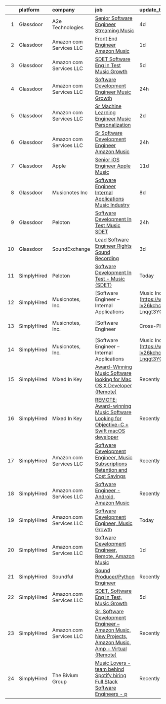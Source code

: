 

|    | platform    | company                 | job                                                                                                                                                                                                                                                                                                                                                                                                                                                                                                                                                                                                                                                                                                                                                                                                                                                                                                                                                                                                                                                                                                                                                                                                                                                                                                                                                     | update_time   | location                |
|---:|:------------|:------------------------|:--------------------------------------------------------------------------------------------------------------------------------------------------------------------------------------------------------------------------------------------------------------------------------------------------------------------------------------------------------------------------------------------------------------------------------------------------------------------------------------------------------------------------------------------------------------------------------------------------------------------------------------------------------------------------------------------------------------------------------------------------------------------------------------------------------------------------------------------------------------------------------------------------------------------------------------------------------------------------------------------------------------------------------------------------------------------------------------------------------------------------------------------------------------------------------------------------------------------------------------------------------------------------------------------------------------------------------------------------------|:--------------|:------------------------|
|  1 | Glassdoor   | A2e Technologies        | [Senior Software Engineer  Streaming Music ](https://www.glassdoor.com/partner/jobListing.htm?pos=110&ao=1136043&s=58&guid=00000182b4e6d9cfa7a58653a1ebd9ab&src=GD_JOB_AD&t=SR&vt=w&ea=1&cs=1_1800bd1b&cb=1660892404416&jobListingId=1008070692080&jrtk=3-0-1gaqedmgcmbgr801-1gaqedmgrg2ok800-d22245dfa3e12a86-)                                                                                                                                                                                                                                                                                                                                                                                                                                                                                                                                                                                                                                                                                                                                                                                                                                                                                                                                                                                                                                        | 4d            | Seattle, WA             |
|  2 | Glassdoor   | Amazon com Services LLC | [Front End Engineer   Amazon Music](https://www.glassdoor.com/partner/jobListing.htm?pos=103&ao=1136043&s=58&guid=00000182b4e6d9cfa7a58653a1ebd9ab&src=GD_JOB_AD&t=SR&vt=w&cs=1_c111521f&cb=1660892404415&jobListingId=1008075514788&jrtk=3-0-1gaqedmgcmbgr801-1gaqedmgrg2ok800-715a8f6f79b0da99-)                                                                                                                                                                                                                                                                                                                                                                                                                                                                                                                                                                                                                                                                                                                                                                                                                                                                                                                                                                                                                                                      | 1d            | Culver City, CA         |
|  3 | Glassdoor   | Amazon com Services LLC | [SDET  Software Eng in Test  Music Growth](https://www.glassdoor.com/partner/jobListing.htm?pos=104&ao=1136043&s=58&guid=00000182b4e6d9cfa7a58653a1ebd9ab&src=GD_JOB_AD&t=SR&vt=w&cs=1_28085fe8&cb=1660892404415&jobListingId=1008069543759&jrtk=3-0-1gaqedmgcmbgr801-1gaqedmgrg2ok800-01ef90ed90cfbf63-)                                                                                                                                                                                                                                                                                                                                                                                                                                                                                                                                                                                                                                                                                                                                                                                                                                                                                                                                                                                                                                               | 5d            | Remote                  |
|  4 | Glassdoor   | Amazon com Services LLC | [Software Development Engineer  Music Growth](https://www.glassdoor.com/partner/jobListing.htm?pos=105&ao=1136043&s=58&guid=00000182b4e6d9cfa7a58653a1ebd9ab&src=GD_JOB_AD&t=SR&vt=w&cs=1_effefdda&cb=1660892404415&jobListingId=1008078628991&jrtk=3-0-1gaqedmgcmbgr801-1gaqedmgrg2ok800-53015c304c4c5898-)                                                                                                                                                                                                                                                                                                                                                                                                                                                                                                                                                                                                                                                                                                                                                                                                                                                                                                                                                                                                                                            | 24h           | Seattle, WA             |
|  5 | Glassdoor   | Amazon com Services LLC | [Sr Machine Learning Engineer  Music Personalization](https://www.glassdoor.com/partner/jobListing.htm?pos=107&ao=1136043&s=58&guid=00000182b4e6d9cfa7a58653a1ebd9ab&src=GD_JOB_AD&t=SR&vt=w&cs=1_70d8399c&cb=1660892404415&jobListingId=1008073674728&jrtk=3-0-1gaqedmgcmbgr801-1gaqedmgrg2ok800-81a5f7bbc616b67b-)                                                                                                                                                                                                                                                                                                                                                                                                                                                                                                                                                                                                                                                                                                                                                                                                                                                                                                                                                                                                                                    | 2d            | San Francisco, CA       |
|  6 | Glassdoor   | Amazon com Services LLC | [Sr  Software Development Engineer  Amazon Music](https://www.glassdoor.com/partner/jobListing.htm?pos=108&ao=1136043&s=58&guid=00000182b4e6d9cfa7a58653a1ebd9ab&src=GD_JOB_AD&t=SR&vt=w&cs=1_23aefc87&cb=1660892404415&jobListingId=1008078624918&jrtk=3-0-1gaqedmgcmbgr801-1gaqedmgrg2ok800-1840bd66ea54e6f3-)                                                                                                                                                                                                                                                                                                                                                                                                                                                                                                                                                                                                                                                                                                                                                                                                                                                                                                                                                                                                                                        | 24h           | San Francisco, CA       |
|  7 | Glassdoor   | Apple                   | [Senior iOS Engineer   Apple Music](https://www.glassdoor.com/partner/jobListing.htm?pos=102&ao=1110586&s=58&guid=00000182b4e6d9cfa7a58653a1ebd9ab&src=GD_JOB_AD&t=SR&vt=w&cs=1_6f89ba52&cb=1660892404415&jobListingId=1008059181794&cpc=2CAED5C921A5F994&jrtk=3-0-1gaqedmgcmbgr801-1gaqedmgrg2ok800-d3c34b41dbc9a448--6NYlbfkN0BvKrLyj5gPmtZO9T8euul8TCxuuKNOtzRJOomxnwSEodTz2Bc-sPZlC5mDe-NOaJhpwnVBe_I-gW4eh7UdPHC0zoqKEIIfvLBLQzmNXgfJqzVZ1Z-ZVOewkUJOz69cwqmVRRa8B4-4abXTqdU1mNzMB89sllZ7eh1X0B8ggFoOiuTJ_DUWkbXbLcapflhntyEdp-zNE1ZbLauNNp7a39RDFWDhto0DCVH2Ewcyfwv75H1yUIt2cEsZgq1_DF3wRKF04apjowFnpX7sSi351n952wNA1dJPI62osxMukUxRCHe1UJv8ScxOIw-GIP4GCkPzB1XG5qK_RM01Sq0RZXtCQplUGaX_QYNNQXplMWOLFHaIYFQOXPxPlJLsvhwNT6m9DfSrivJdeKOYQ5NGMLH2Q-54Qp-Kbk-x8d9HYWxL3Jx0OcxJjyYGZnPa49QOOx11Pj8WMhF9bm1fA43cI78LwMo0x_XHYshMkHlbqvZhjvtj6Eo9ycvLdMvHls8tx8rHpur2p3CLGAOkCRz3V6XUTBRrgx1ohjBeL2zEzJ45xpCXSyaDfclfSyLgeWuZ0vHcGMkLNxihIXlK1NIUqNwS9geQpJlHECwj0Dmypc9K8ANXscBnKdJgeqbROpp4Je0wTTrBLOmr-OanFcTN1g4ZgU_NRSIoL5xPL3nyfH1Pm1SBbwplNsNNuzrW-MqGaM-KUdhlGKvFR03QRtIybJ6Xn7w9ioYdhMeBZqOVacrqupaFhlUA_2nZDv3s_ERXv9CiIsfnYqsUHuDRmxC7tF2_F80uYWkldW6_rHkgVS97YFrNSfJaGNI_zBZeAdr4gpRBYpobIfqlRZO9U5rquy3mAJJe2MiPv92oRmfhYgmenBv1Rueoh3tO4Qf9o2pDh-hTbhphbCF7-ux9WrvXQBfV6gYBAyWDzs_qu33yl_SWNUgFMNz6tb9YXhcpyp3LmOuchgrxvumB-v2-eZ0YulQY) | 11d           | San Diego, CA           |
|  8 | Glassdoor   | Musicnotes  Inc         | [Software Engineer   Internal Applications   Music Industry](https://www.glassdoor.com/partner/jobListing.htm?pos=101&ao=1110586&s=58&guid=00000182b4e6d9cfa7a58653a1ebd9ab&src=GD_JOB_AD&t=SR&vt=w&ea=1&cs=1_bc26bb33&cb=1660892404415&jobListingId=1008065664538&cpc=56C4EA4A1A191A49&jrtk=3-0-1gaqedmgcmbgr801-1gaqedmgrg2ok800-492ec6bce6fe8f5b--6NYlbfkN0AzOvrGu_UugWgn3GqKRF9Dlu_Ew02IZ-2nOt7BxrJX_eS0Bx3z2zJD9hjTiuV6ICBoU5iCl9aya2cnBFUAb-p4myPs5WVPjE4-GqauSIlGcRq-o3-6_qsVMbo9wMG7j-KOHW8OJtVYancnlGAJJWGYcaeIDSQox3Uu7dmHsHHGwptFlRTg43XJQPWr4YbCzN9i6XzqEbxl-TBDXkmIE1gVuYdNji0WNm7bRUtz3MZUBCgHUUMgcJ5_wf4eobXw3viMA5IMHmtq4WqVv4VGYzN_vneSjOoUcveYMLTSOGwb65W7Ege0H9uf7KF78KdulyayY_jKzrBbZicXL487iKy8d803jxd9PT4zqK-i3kDhu6RYybVpa5fVq-WRONrgWFGUswByTIXBUTV-FnJLrGotSpufcidmf_rAr2XyV2KufHszTpxYyB5SYkNrWhFYd8kfFLC-sLNekJqZhbo3D6-JVvVYgaMC9buQX1Ala186euh-THo8LaoK1ZAQgaRCUvGXef_rlSx0Sz2H_oYO_CX3gMmujb2jMIMhnTFlzYvs8Q%3D%3D)                                                                                                                                                                                                                                                                                                                                                                                                       | 8d            | Remote                  |
|  9 | Glassdoor   | Peloton                 | [Software Development In Test   Music  SDET ](https://www.glassdoor.com/partner/jobListing.htm?pos=106&ao=1136043&s=58&guid=00000182b4e6d9cfa7a58653a1ebd9ab&src=GD_JOB_AD&t=SR&vt=w&ea=1&cs=1_4e442d63&cb=1660892404415&jobListingId=1008078798511&jrtk=3-0-1gaqedmgcmbgr801-1gaqedmgrg2ok800-c188b00975dabe46-)                                                                                                                                                                                                                                                                                                                                                                                                                                                                                                                                                                                                                                                                                                                                                                                                                                                                                                                                                                                                                                       | 24h           | Atlanta, GA             |
| 10 | Glassdoor   | SoundExchange           | [Lead Software Engineer  Rights Sound Recording ](https://www.glassdoor.com/partner/jobListing.htm?pos=109&ao=1136043&s=58&guid=00000182b4e6d9cfa7a58653a1ebd9ab&src=GD_JOB_AD&t=SR&vt=w&cs=1_db79589d&cb=1660892404416&jobListingId=1008071807412&jrtk=3-0-1gaqedmgcmbgr801-1gaqedmgrg2ok800-b6c59cac365880ba-)                                                                                                                                                                                                                                                                                                                                                                                                                                                                                                                                                                                                                                                                                                                                                                                                                                                                                                                                                                                                                                        | 3d            | Remote                  |
| 11 | SimplyHired | Peloton                 | [Software Development In Test - Music (SDET)](https://www.simplyhired.com/job/ODAbVEoXuUsPio47Ehie8LxrEtM0VQnHe1D22YI0m6e6IfAhyvT-qg?q=music+developer)                                                                                                                                                                                                                                                                                                                                                                                                                                                                                                                                                                                                                                                                                                                                                                                                                                                                                                                                                                                                                                                                                                                                                                                                 | Today         | Atlanta, GA             |
| 12 | SimplyHired | Musicnotes, Inc.        | [Software Engineer – Internal Applications | Music Industry](https://www.simplyhired.com/job/CJj4BR8cQSu-lv26kchc9c99R6mB050UHH-Lnqgt3YQdfFX2vFlL3A?q=music+developer)                                                                                                                                                                                                                                                                                                                                                                                                                                                                                                                                                                                                                                                                                                                                                                                                                                                                                                                                                                                                                                                                                                                                                                                  | 8d            | Remote                  |
| 13 | SimplyHired | Musicnotes, Inc.        | [Software Engineer | Cross-Platform Apps | Music Industry](https://www.simplyhired.com/job/k8E4fg8SWWqgvPsk4kBA2CqJDhhUZAmYysUfvRGHibz7cVQEY9wzyw?q=music+developer)                                                                                                                                                                                                                                                                                                                                                                                                                                                                                                                                                                                                                                                                                                                                                                                                                                                                                                                                                                                                                                                                                                                                                                                    | 7d            | Remote                  |
| 14 | SimplyHired | Musicnotes, Inc.        | [Software Engineer – Internal Applications | Music Industry](https://www.simplyhired.com/job/CJj4BR8cQSu-lv26kchc9c99R6mB050UHH-Lnqgt3YQdfFX2vFlL3A?q=music+developer)                                                                                                                                                                                                                                                                                                                                                                                                                                                                                                                                                                                                                                                                                                                                                                                                                                                                                                                                                                                                                                                                                                                                                                                  | 8d            | Remote                  |
| 15 | SimplyHired | Mixed In Key            | [Award-Winning Music Software looking for Mac OS X Developer (Remote)](https://www.simplyhired.com/job/L-2EZU2jVtCOIASfQ2mTylRc_wBs8G000Bd98cub72rlOwsLWp3RJA?q=music+developer)                                                                                                                                                                                                                                                                                                                                                                                                                                                                                                                                                                                                                                                                                                                                                                                                                                                                                                                                                                                                                                                                                                                                                                        | Recently      | Miami, FL               |
| 16 | SimplyHired | Mixed In Key            | [REMOTE: Award-winning Music Software Looking for Objective-C + Swift macOS developer](https://www.simplyhired.com/job/hp01aCVdwM9hovpsfWt-nTSQSiUrrYDI2aQZ3w5x5T-YN0cNGt-cJw?q=music+developer)                                                                                                                                                                                                                                                                                                                                                                                                                                                                                                                                                                                                                                                                                                                                                                                                                                                                                                                                                                                                                                                                                                                                                        | Recently      | Miami, FL               |
| 17 | SimplyHired | Amazon.com Services LLC | [Software Development Engineer, Music Subscriptions Retention and Cost Savings](https://www.simplyhired.com/job/9h38VFyEI3JMLD0H4nqsw3pBt5h-TAtcRvMyq9CZsM-Hang_JRILeQ?q=music+developer)                                                                                                                                                                                                                                                                                                                                                                                                                                                                                                                                                                                                                                                                                                                                                                                                                                                                                                                                                                                                                                                                                                                                                               | Recently      | Remote +2 locations     |
| 18 | SimplyHired | Amazon.com Services LLC | [Software Engineer - Android, Amazon Music](https://www.simplyhired.com/job/QL7uYIpBrV4RTL9wYiQtqY09L16dihC9DkkQr6UlVCKT7sEpDdPuaQ?q=music+developer)                                                                                                                                                                                                                                                                                                                                                                                                                                                                                                                                                                                                                                                                                                                                                                                                                                                                                                                                                                                                                                                                                                                                                                                                   | Recently      | Remote +1 location      |
| 19 | SimplyHired | Amazon.com Services LLC | [Software Development Engineer, Music Growth](https://www.simplyhired.com/job/zZLbArzNTyZYDFNnGSuPF6mMnM3jPj2n3n5Yus6xn-lYJgGEIXDayg?q=music+developer)                                                                                                                                                                                                                                                                                                                                                                                                                                                                                                                                                                                                                                                                                                                                                                                                                                                                                                                                                                                                                                                                                                                                                                                                 | Today         | Seattle, WA +1 location |
| 20 | SimplyHired | Amazon.com Services LLC | [Software Development Engineer, Remote, Amazon Music](https://www.simplyhired.com/job/d65y3BBFgV5dLOtO9e9WUMV5tuMFDJ0s8EwJtEMZSQeqRopxjao6dw?q=music+developer)                                                                                                                                                                                                                                                                                                                                                                                                                                                                                                                                                                                                                                                                                                                                                                                                                                                                                                                                                                                                                                                                                                                                                                                         | 1d            | Remote +6 locations     |
| 21 | SimplyHired | Soundful                | [Sound Producer/Python Engineer](https://www.simplyhired.com/job/fKwTfqRWVzhZJJT6yoybTUB5_pL76wxlddnu6kqy2_naoU7JVaHVBQ?q=music+developer)                                                                                                                                                                                                                                                                                                                                                                                                                                                                                                                                                                                                                                                                                                                                                                                                                                                                                                                                                                                                                                                                                                                                                                                                              | Recently      | Remote                  |
| 22 | SimplyHired | Amazon.com Services LLC | [SDET, Software Eng in Test, Music Growth](https://www.simplyhired.com/job/ObPpG_RACzDxjryz42thbD9VBqbeE25uTFWbpbNcSbokmZEq549Jiw?q=music+developer)                                                                                                                                                                                                                                                                                                                                                                                                                                                                                                                                                                                                                                                                                                                                                                                                                                                                                                                                                                                                                                                                                                                                                                                                    | 5d            | Remote                  |
| 23 | SimplyHired | Amazon.com Services LLC | [Sr. Software Development Engineer – Amazon Music, New Projects, Amazon Music, Amp - Virtual (Remote)](https://www.simplyhired.com/job/gD9GQgVAX8y9kBLbryGE_SpH7tKlmuXIKUhoDVYjw3oCtOm4MdBhMA?q=music+developer)                                                                                                                                                                                                                                                                                                                                                                                                                                                                                                                                                                                                                                                                                                                                                                                                                                                                                                                                                                                                                                                                                                                                        | Recently      | United States           |
| 24 | SimplyHired | The Bivium Group        | [Music Lovers - team behind Spotify hiring Full Stack Software Engineers - p](https://www.simplyhired.com/job/xwPIhzuTN5QU7HiZUxxulf6NVWJJFVEgQggMHrjRfTQugyKoDq1S5w?q=music+developer)                                                                                                                                                                                                                                                                                                                                                                                                                                                                                                                                                                                                                                                                                                                                                                                                                                                                                                                                                                                                                                                                                                                                                                 | Recently      | Boston, MA              |
